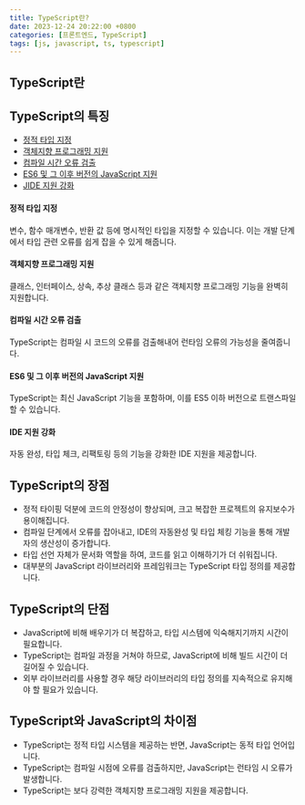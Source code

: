 ```yaml
---
title: TypeScript란?
date: 2023-12-24 20:22:00 +0800
categories: [프론트엔드, TypeScript]
tags: [js, javascript, ts, typescript]
---
```


## TypeScript란


## TypeScript의 특징

- [정적 타입 지정](#정적-타입-지정)
- [객체지향 프로그래밍 지원](#객체지향-프로그래밍-지원)
- [컴파일 시간 오류 검출](#컴파일-시간-오류-검출)
- [ES6 및 그 이후 버전의 JavaScript 지원](#es6-및-그-이후-버전의-javascript-지원)
- [JIDE 지원 강화](#ide-지원-강화)

#### **정적 타입 지정**

변수, 함수 매개변수, 반환 값 등에 명시적인 타입을 지정할 수 있습니다. 이는 개발 단계에서 타입 관련 오류를 쉽게 잡을 수 있게 해줍니다.

#### **객체지향 프로그래밍 지원**

클래스, 인터페이스, 상속, 추상 클래스 등과 같은 객체지향 프로그래밍 기능을 완벽히 지원합니다.

#### **컴파일 시간 오류 검출**

TypeScript는 컴파일 시 코드의 오류를 검출해내어 런타임 오류의 가능성을 줄여줍니다.

#### **ES6 및 그 이후 버전의 JavaScript 지원**

TypeScript는 최신 JavaScript 기능을 포함하며, 이를 ES5 이하 버전으로 트랜스파일할 수 있습니다.

#### **IDE 지원 강화** 

자동 완성, 타입 체크, 리팩토링 등의 기능을 강화한 IDE 지원을 제공합니다.

## TypeScript의 장점

- 정적 타이핑 덕분에 코드의 안정성이 향상되며, 크고 복잡한 프로젝트의 유지보수가 용이해집니다.
- 컴파일 단계에서 오류를 잡아내고, IDE의 자동완성 및 타입 체킹 기능을 통해 개발자의 생산성이 증가합니다.
- 타입 선언 자체가 문서화 역할을 하여, 코드를 읽고 이해하기가 더 쉬워집니다.
- 대부분의 JavaScript 라이브러리와 프레임워크는 TypeScript 타입 정의를 제공합니다.

## TypeScript의 단점

- JavaScript에 비해 배우기가 더 복잡하고, 타입 시스템에 익숙해지기까지 시간이 필요합니다.
- TypeScript는 컴파일 과정을 거쳐야 하므로, JavaScript에 비해 빌드 시간이 더 길어질 수 있습니다.
- 외부 라이브러리를 사용할 경우 해당 라이브러리의 타입 정의를 지속적으로 유지해야 할 필요가 있습니다.

## TypeScript와 JavaScript의 차이점

- TypeScript는 정적 타입 시스템을 제공하는 반면, JavaScript는 동적 타입 언어입니다.
- TypeScript는 컴파일 시점에 오류를 검출하지만, JavaScript는 런타임 시 오류가 발생합니다.
- TypeScript는 보다 강력한 객체지향 프로그래밍 지원을 제공합니다.